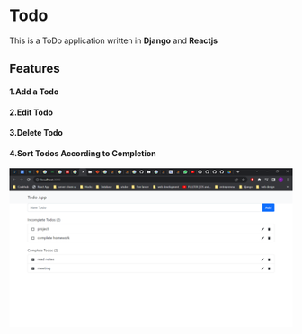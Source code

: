# Todo
This is a ToDo application written in **Django** and **Reactjs**
## Features
#### 1.Add a Todo
#### 2.Edit Todo
#### 3.Delete Todo
#### 4.Sort Todos According to Completion 
![Todo App Image](https://github.com/vinay500/Todo/blob/main/React%20App%20-%20Google%20Chrome%2023-02-2023%2012.58.48%20PM.png)
